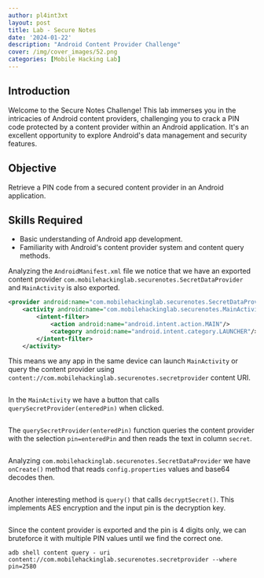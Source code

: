 ```yaml
---
author: pl4int3xt
layout: post
title: Lab - Secure Notes
date: '2024-01-22'
description: "Android Content Provider Challenge"
cover: /img/cover_images/52.png
categories: [Mobile Hacking Lab]
---
```


## Introduction

Welcome to the Secure Notes Challenge! This lab immerses you in the intricacies of Android content providers, challenging you to crack a PIN code protected by a content provider within an Android application. It's an excellent opportunity to explore Android's data management and security features.

## Objective

Retrieve a PIN code from a secured content provider in an Android application.

## Skills Required

* Basic understanding of Android app development.
* Familiarity with Android's content provider system and content query methods.

Analyzing the `AndroidManifest.xml` file we notice that we have an exported content provider `com.mobilehackinglab.securenotes.SecretDataProvider` and `MainActivity` is also exported.

```xml
<provider android:name="com.mobilehackinglab.securenotes.SecretDataProvider" android:enabled="true" android:exported="true" android:authorities="com.mobilehackinglab.securenotes.secretprovider"/>
    <activity android:name="com.mobilehackinglab.securenotes.MainActivity" android:exported="true">
        <intent-filter>
            <action android:name="android.intent.action.MAIN"/>
            <category android:name="android.intent.category.LAUNCHER"/>
        </intent-filter>
    </activity>
```

This means we any app in the same device can launch `MainActivity` or query the content provider using `content://com.mobilehackinglab.securenotes.secretprovider` content URI.

```java

```

In the `MainActivity` we have a button that calls `querySecretProvider(enteredPin)` when clicked.

```java

```

The `querySecretProvider(enteredPin)` function queries the content provider with the selection `pin=enteredPin` and then reads the text in column `secret`.

```java

```

Analyzing `com.mobilehackinglab.securenotes.SecretDataProvider` we
have `onCreate()` method that reads `config.properties` values and base64 decodes then. 

```java

```

Another interesting method is `query()` that calls `decryptSecret()`. This implements AES encryption and the input pin is the decryption key.

```java

```

Since the content provider is exported and the pin is 4 digits only, we can bruteforce it with multiple PIN values until we find the correct one.

```shell
adb shell content query - uri content://com.mobilehackinglab.securenotes.secretprovider --where pin=2580
```